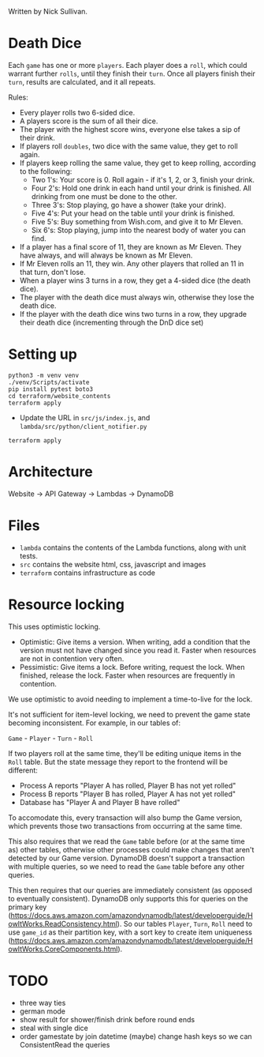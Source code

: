 Written by Nick Sullivan.


# Death Dice

Each `game` has one or more `players`. Each player does a `roll`, which could warrant further `rolls`, until they finish their `turn`. Once all players finish their `turn`, results are calculated, and it all repeats. 

Rules:
 - Every player rolls two 6-sided dice.
 - A players score is the sum of all their dice.
 - The player with the highest score wins, everyone else takes a sip of their drink.
 - If players roll `doubles`, two dice with the same value, they get to roll again.
 - If players keep rolling the same value, they get to keep rolling, according to the following:
   - Two 1's: Your score is 0. Roll again - if it's 1, 2, or 3, finish your drink. 
   - Four 2's: Hold one drink in each hand until your drink is finished. All drinking from one must be done to the other.
   - Three 3's: Stop playing, go have a shower (take your drink).
   - Five 4's: Put your head on the table until your drink is finished.
   - Five 5's: Buy something from Wish.com, and give it to Mr Eleven.
   - Six 6's: Stop playing, jump into the nearest body of water you can find.
 - If a player has a final score of 11, they are known as Mr Eleven. They have always, and will always be known as Mr Eleven.
 - If Mr Eleven rolls an 11, they win. Any other players that rolled an 11 in that turn, don't lose.
 - When a player wins 3 turns in a row, they get a 4-sided dice (the death dice).
 - The player with the death dice must always win, otherwise they lose the death dice.
 - If the player with the death dice wins two turns in a row, they upgrade their death dice (incrementing through the DnD dice set)


# Setting up

```
python3 -m venv venv
./venv/Scripts/activate
pip install pytest boto3
cd terraform/website_contents
terraform apply
```

- Update the URL in `src/js/index.js`, and `lambda/src/python/client_notifier.py`

```
terraform apply
```


# Architecture

Website -> API Gateway -> Lambdas -> DynamoDB


# Files

- `lambda` contains the contents of the Lambda functions, along with unit tests.
- `src` contains the website html, css, javascript and images
- `terraform` contains infrastructure as code


# Resource locking

This uses optimistic locking.
- Optimistic: Give items a version. When writing, add a condition that the version must not have changed since you read it. Faster when resources are not in contention very often.
- Pessimistic: Give items a lock. Before writing, request the lock. When finished, release the lock. Faster when resources are frequently in contention.

We use optimistic to avoid needing to implement a time-to-live for the lock.

It's not sufficient for item-level locking, we need to prevent the game state becoming inconsistent. For example, in our tables of:

`Game` - `Player` - `Turn` - `Roll`

If two players roll at the same time, they'll be editing unique items in the `Roll` table. But the state message they report to the frontend will be different:
- Process A reports "Player A has rolled, Player B has not yet rolled"
- Process B reports "Player B has rolled, Player A has not yet rolled"
- Database has "Player A and Player B have rolled"

To accomodate this, every transaction will also bump the Game version, which prevents those two transactions from occurring at the same time.

This also requires that we read the `Game` table before (or at the same time as) other tables, otherwise other processes could make changes that aren't detected by our Game version. DynamoDB doesn't support a transaction with multiple queries, so we need to read the `Game` table before any other queries.

This then requires that our queries are immediately consistent (as opposed to eventually consistent). DynamoDB only supports this for queries on the primary key (https://docs.aws.amazon.com/amazondynamodb/latest/developerguide/HowItWorks.ReadConsistency.html). So our tables `Player`, `Turn`, `Roll`
need to use `game_id` as their partition key, with a sort key to create item uniqueness (https://docs.aws.amazon.com/amazondynamodb/latest/developerguide/HowItWorks.CoreComponents.html).


# TODO

- three way ties
- german mode
- show result for shower/finish drink before round ends
- steal with single dice
- order gamestate by join datetime
(maybe) change hash keys so we can ConsistentRead the queries
